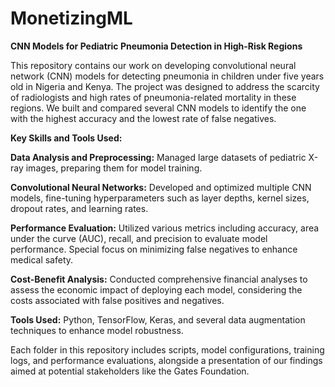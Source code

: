 # MonetizingML

**CNN Models for Pediatric Pneumonia Detection in High-Risk Regions**

This repository contains our work on developing convolutional neural network (CNN) models for detecting pneumonia in children under five years old in Nigeria and Kenya. The project was designed to address the scarcity of radiologists and high rates of pneumonia-related mortality in these regions. We built and compared several CNN models to identify the one with the highest accuracy and the lowest rate of false negatives.

**Key Skills and Tools Used:**

**Data Analysis and Preprocessing:** Managed large datasets of pediatric X-ray images, preparing them for model training.

**Convolutional Neural Networks:** Developed and optimized multiple CNN models, fine-tuning hyperparameters such as layer depths, kernel sizes, dropout rates, and learning rates.

**Performance Evaluation:** Utilized various metrics including accuracy, area under the curve (AUC), recall, and precision to evaluate model performance. Special focus on minimizing false negatives to enhance medical safety.

**Cost-Benefit Analysis:** Conducted comprehensive financial analyses to assess the economic impact of deploying each model, considering the costs associated with false positives and negatives.

**Tools Used:** Python, TensorFlow, Keras, and several data augmentation techniques to enhance model robustness.

Each folder in this repository includes scripts, model configurations, training logs, and performance evaluations, alongside a presentation of our findings aimed at potential stakeholders like the Gates Foundation.
